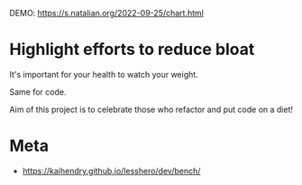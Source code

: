 DEMO: https://s.natalian.org/2022-09-25/chart.html

# Highlight efforts to reduce bloat

It's important for your health to watch your weight.

Same for code.

Aim of this project is to celebrate those who refactor and put code on a diet!

# Meta

- https://kaihendry.github.io/lesshero/dev/bench/
